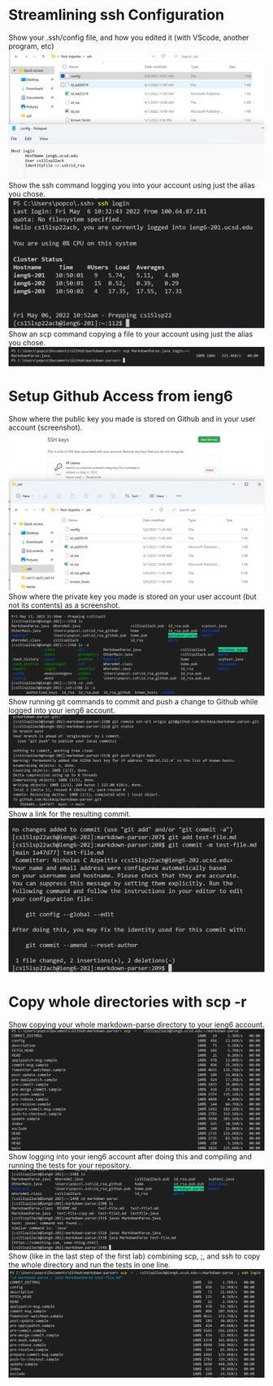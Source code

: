 # Streamlining ssh Configuration
Show your .ssh/config file, and how you edited it (with VScode, another program, etc)
![Image 1](1l3.png)
Show the ssh command logging you into your account using just the alias you chose.
![Image 2](2l3.png)
Show an scp command copying a file to your account using just the alias you chose.
![Image 3](3l3.png)
# Setup Github Access from ieng6
Show where the public key you made is stored on Github and in your user account (screenshot).
![Image 4](4l3.png)
Show where the private key you made is stored on your user account (but not its contents) as a screenshot.
![Image 5](5l3.png)
Show running git commands to commit and push a change to Github while logged into your ieng6 account.
![Image 6](6l3.png)
Show a link for the resulting commit.
![Image 7](7l3.png)
# Copy whole directories with scp -r
Show copying your whole markdown-parse directory to your ieng6 account.
![Image 8](8l3.png)
Show logging into your ieng6 account after doing this and compiling and running the tests for your repository.
![Image 9](9l3.png)
Show (like in the last step of the first lab) combining scp, ;, and ssh to copy the whole directory and run the tests in one line.
![Image 10](10l3.png)
